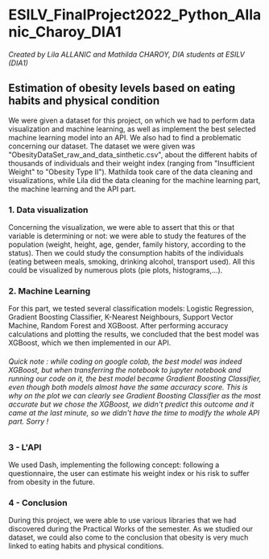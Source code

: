# ESILV_FinalProject2022_Python_Allanic_Charoy_DIA1
*Created by Lila ALLANIC and Mathilda CHAROY, DIA students at ESILV (DIA1)*

## Estimation of obesity levels based on eating habits and physical condition

We were given a dataset for this project, on which we had to perform data visualization and machine learning, as well as implement the best selected machine learning model into an API. We also had to find a problematic concerning our dataset.
The dataset we were given was "ObesityDataSet_raw_and_data_sinthetic.csv", about the different habits of thousands of individuals and their weight index (ranging from "Insufficient Weight" to "Obesity Type II").
Mathilda took care of the data cleaning and visualizations, while Lila did the data cleaning for the machine learning part, the machine learning and the API part.

### 1. Data  visualization

Concerning the visualization, we were able to assert that this or that variable is determining or not: we were able to study the features of the population (weight, height, age, gender, family history, according to the status).
Then we could study the consumption habits of the individuals (eating between meals, smoking, drinking alcohol, transport used). 
All this could be visualized by numerous plots (pie plots, histograms,...).

### 2. Machine Learning

For this part, we tested several classification models: Logistic Regression, Gradient Boosting Classifier, K-Nearest Neighbours, Support Vector Machine, Random Forest and XGBoost. After performing accuracy calculations and plotting the results, we concluded that the best model was XGBoost, which we then implemented in our API.

###### Quick note : while coding on google colab, the best model was indeed XGBoost, but when transferring the notebook to jupyter notebook and running our code on it, the best model became Gradient Boosting Classifier, even though both models almost have the same accuracy score. This is why on the plot we can clearly see Gradient Boosting Classifier as the most accurate but we chose the XGBoost, we didn't predict this outcome and it came at the last minute, so we didn't have the time to modify the whole API part. Sorry !

### 3 - L'API

We used Dash, implementing the following concept: following a questionnaire, the user can estimate his weight index or his risk to suffer from obesity in the future.

### 4 - Conclusion

During this project, we were able to use various libraries that we had discovered during the Practical Works of the semester. As we studied our dataset, we could also come to the conclusion that obesity is very much linked to eating habits and physical conditions. 
